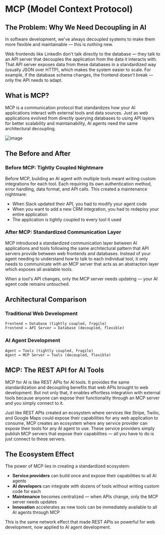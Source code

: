 # MCP (Model Context Protocol)

## The Problem: Why We Need Decoupling in AI

In software development, we've always decoupled systems to make them more flexible and maintainable — this is nothing new.

Web frontends like LinkedIn don't talk directly to the database — they talk to an API server that decouples the application from the data it interacts with. That API server exposes data from these databases in a standardized way (usually JSON over HTTP), which makes the system easier to scale. For example, if the database schema changes, the frontend doesn't break — only the API needs to adapt.

## What is MCP?

MCP is a communication protocol that standardizes how your AI applications interact with external tools and data sources. Just as web applications evolved from directly querying databases to using API layers for better scalability and maintainability, AI agents need the same architectural decoupling.

![image](https://github.com/user-attachments/assets/79418695-3d5c-4082-ad40-0eda2ea8013a)


## The Before and After

### Before MCP: Tightly Coupled Nightmare

Before MCP, building an AI agent with multiple tools meant writing custom integrations for each tool. Each requiring its own authentication method, error handling, data format, and API calls. This created a maintenance nightmare:

- When Slack updated their API, you had to modify your agent code
- When you want to add a new CRM integration, you had to redeploy your entire application
- The application is tightly coupled to every tool it used

### After MCP: Standardized Communication Layer

MCP introduced a standardized communication layer between AI applications and tools following the same architectural pattern that API servers provide between web frontends and databases. Instead of your agent needing to understand how to talk to each individual tool, it only needs to communicate with an MCP server that acts as an abstraction layer which exposes all available tools.

When a tool's API changes, only the MCP server needs updating — your AI agent code remains untouched.

## Architectural Comparison

### Traditional Web Development
```
Frontend ↔ Database (tightly coupled, fragile)
Frontend ↔ API Server ↔ Database (decoupled, flexible)
```

### AI Agent Development
```
Agent ↔ Tools (tightly coupled, fragile)
Agent ↔ MCP Server ↔ Tools (decoupled, flexible)
```

## MCP: The REST API for AI Tools

MCP for AI is like REST APIs for AI tools. It provides the same standardization and decoupling benefits that web APIs brought to web development. But not only that, it enables effortless integration with external tools because anyone can expose their functionality through an MCP server and you simply connect to it.

Just like REST APIs created an ecosystem where services like Stripe, Twilio, and Google Maps could expose their capabilities for any web application to consume, MCP creates an ecosystem where any service provider can expose their tools for any AI agent to use. These service providers simply publish MCP servers that expose their capabilities — all you have to do is just connect to these servers.

## The Ecosystem Effect

The power of MCP lies in creating a standardized ecosystem:

- **Service providers** can build once and expose their capabilities to all AI agents
- **AI developers** can integrate with dozens of tools without writing custom code for each
- **Maintenance** becomes centralized — when APIs change, only the MCP server needs updates
- **Innovation** accelerates as new tools can be immediately available to all AI agents through MCP

This is the same network effect that made REST APIs so powerful for web development, now applied to AI agent development.
